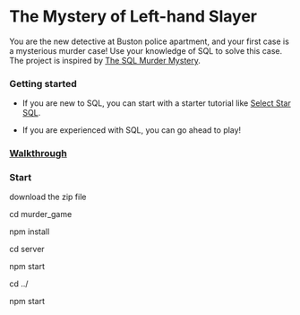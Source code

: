 # The Mystery of Left-hand Slayer

You are the new detective at Buston police apartment, and your first case is a mysterious
murder case! Use your knowledge of SQL to solve this case. The project is inspired by [The SQL Murder Mystery](https://mystery.knightlab.com/).

### Getting started

* If you are new to SQL, you can start with a starter tutorial like [Select Star SQL](https://selectstarsql.com/).

* If you are experienced with SQL, you can go ahead to play!

### [Walkthrough](./src/solution.sql)

### Start

download the zip file

cd murder_game

npm install

cd server

npm start

cd ../

npm start
